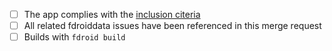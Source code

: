 * [ ] The app complies with the [inclusion citeria](https://f-droid.org/wiki/page/Inclusion_Policy)
* [ ] All related fdroiddata issues have been referenced in this merge request
* [ ] Builds with `fdroid build`
